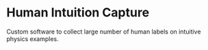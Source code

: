 # Human Intuition Capture

Custom software to collect large number of human labels on intuitive physics examples.
